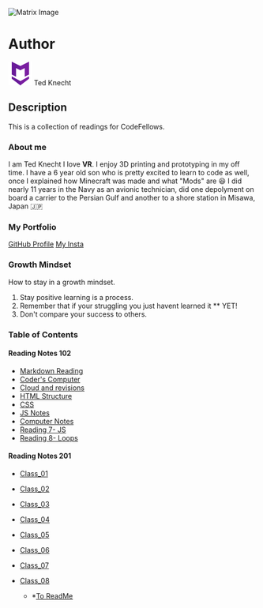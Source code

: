 ![Matrix Image](https://www.teahub.io/photos/full/88-880248_cypher-matrix-computer.jpg "Matrix Image")
# Author 
![alt text](https://github.com/adam-p/markdown-here/raw/master/src/common/images/icon48.png "not my logo")
Ted Knecht

##  Description
This is a collection of readings for CodeFellows.

###  About me
I am Ted Knecht I love  **VR**. I enjoy 3D printing and prototyping in my off time. I have a 6 year old son who is pretty excited to learn to code as well, once I explained how Minecraft was made and what "Mods" are :laughing:
I did nearly 11 years in the Navy as an avionic technician, did one depolyment on board a carrier to the Persian Gulf and another to a shore station in Misawa, Japan :jp:

###  My Portfolio

[GitHub Profile](https://github.com/Ritzoosk)
[My Insta](https://www.instagram.com/arbor_and_ore/?hl=en)


###  Growth Mindset
How to stay in a  growth mindset.

1.  Stay positive learning is a process.
2.  Remember that if your struggling you just havent learned it ** YET!
3.  Don't compare your success to others.

### Table of Contents

#### Reading Notes 102

- [Markdown Reading](markdown.md) 
- [Coder's Computer](coders_computer.md)
- [Cloud and revisions](revisions_cloud.md)
- [HTML Structure](html.md)
- [CSS](css_notes.md)
- [JS Notes](js_notes.md)
- [Computer Notes](comp_notes.md)
- [Reading 7- JS](rd7_js.md)
- [Reading 8- Loops](rd8_loops.md)

#### Reading Notes 201
- [Class_01](/201/class-01.md) 
- [Class_02](/201/class-02.md)
- [Class_03](/201/class-03.md)
- [Class_04](/201/class-04.md)
- [Class_05](/201/class-05.md)
- [Class_06](/201/class-06.md)
- [Class_07](/201/class-07.md)
- [Class_08](/201/class-08.md)

  - *[To ReadMe](https://github.com/Ritzoosk/reading-notes)


